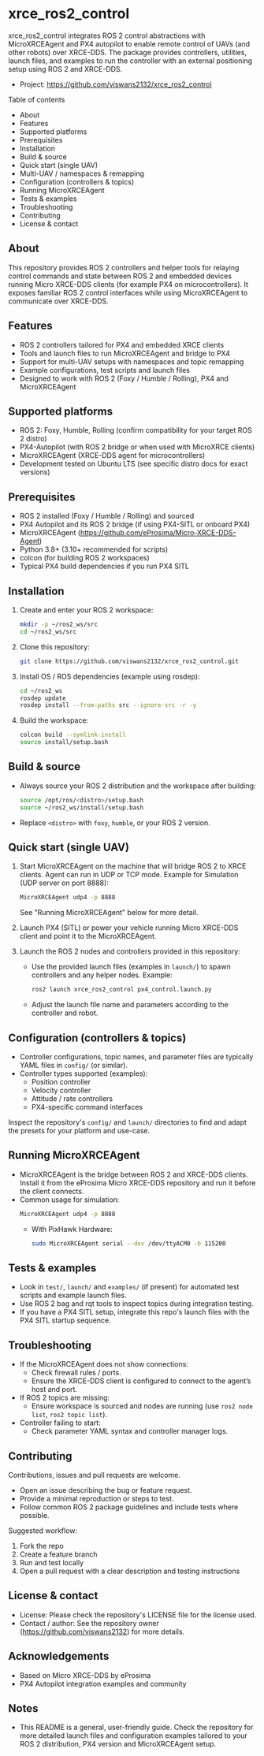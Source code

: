 # xrce_ros2_control

xrce_ros2_control integrates ROS 2 control abstractions with MicroXRCEAgent and PX4 autopilot to enable remote control of UAVs (and other robots) over XRCE-DDS. The package provides controllers, utilities, launch files, and examples to run the controller with an external positioning setup using ROS 2 and XRCE-DDS.

- Project: https://github.com/viswans2132/xrce_ros2_control

Table of contents
- About
- Features
- Supported platforms
- Prerequisites
- Installation
- Build & source
- Quick start (single UAV)
- Multi-UAV / namespaces & remapping
- Configuration (controllers & topics)
- Running MicroXRCEAgent
- Tests & examples
- Troubleshooting
- Contributing
- License & contact

About
-----
This repository provides ROS 2 controllers and helper tools for relaying control commands and state between ROS 2 and embedded devices running Micro XRCE-DDS clients (for example PX4 on microcontrollers). It exposes familiar ROS 2 control interfaces while using MicroXRCEAgent to communicate over XRCE-DDS.

Features
--------
- ROS 2 controllers tailored for PX4 and embedded XRCE clients
- Tools and launch files to run MicroXRCEAgent and bridge to PX4
- Support for multi-UAV setups with namespaces and topic remapping
- Example configurations, test scripts and launch files
- Designed to work with ROS 2 (Foxy / Humble / Rolling), PX4 and MicroXRCEAgent

Supported platforms
-------------------
- ROS 2: Foxy, Humble, Rolling (confirm compatibility for your target ROS 2 distro)
- PX4-Autopilot (with ROS 2 bridge or when used with MicroXRCE clients)
- MicroXRCEAgent (XRCE-DDS agent for microcontrollers)
- Development tested on Ubuntu LTS (see specific distro docs for exact versions)

Prerequisites
-------------
- ROS 2 installed (Foxy / Humble / Rolling) and sourced
- PX4 Autopilot and its ROS 2 bridge (if using PX4-SITL or onboard PX4)
- MicroXRCEAgent (https://github.com/eProsima/Micro-XRCE-DDS-Agent)
- Python 3.8+ (3.10+ recommended for scripts)
- colcon (for building ROS 2 workspaces)
- Typical PX4 build dependencies if you run PX4 SITL

Installation
------------
1. Create and enter your ROS 2 workspace:
   ```bash
   mkdir -p ~/ros2_ws/src
   cd ~/ros2_ws/src
   ```

2. Clone this repository:
   ```bash
   git clone https://github.com/viswans2132/xrce_ros2_control.git
   ```

3. Install OS / ROS dependencies (example using rosdep):
   ```bash
   cd ~/ros2_ws
   rosdep update
   rosdep install --from-paths src --ignore-src -r -y
   ```

4. Build the workspace:
   ```bash
   colcon build --symlink-install
   source install/setup.bash
   ```

Build & source
---------------
- Always source your ROS 2 distribution and the workspace after building:
  ```bash
  source /opt/ros/<distro>/setup.bash
  source ~/ros2_ws/install/setup.bash
  ```
- Replace `<distro>` with `foxy`, `humble`, or your ROS 2 version.

Quick start (single UAV)
------------------------
1. Start MicroXRCEAgent on the machine that will bridge ROS 2 to XRCE clients. Agent can run in UDP or TCP mode. Example for Simulation (UDP server on port 8888):
   ```bash
   MicroXRCEAgent udp4 -p 8888
   ```
   See "Running MicroXRCEAgent" below for more detail.

2. Launch PX4 (SITL) or power your vehicle running Micro XRCE-DDS client and point it to the MicroXRCEAgent.

3. Launch the ROS 2 nodes and controllers provided in this repository:
   - Use the provided launch files (examples in `launch/`) to spawn controllers and any helper nodes. Example:
     ```bash
     ros2 launch xrce_ros2_control px4_control.launch.py
     ```
   - Adjust the launch file name and parameters according to the controller and robot.

Configuration (controllers & topics)
------------------------------------
- Controller configurations, topic names, and parameter files are typically YAML files in `config/` (or similar).
- Controller types supported (examples):
  - Position controller
  - Velocity controller
  - Attitude / rate controllers
  - PX4-specific command interfaces

Inspect the repository's `config/` and `launch/` directories to find and adapt the presets for your platform and use-case.

Running MicroXRCEAgent
----------------------
- MicroXRCEAgent is the bridge between ROS 2 and XRCE-DDS clients. Install it from the eProsima Micro XRCE-DDS repository and run it before the client connects.
- Common usage for simulation:
    ```bash
    MicroXRCEAgent udp4 -p 8888
    ```
  - With PixHawk Hardware:
    ```bash
    sudo MicroXRCEAgent serial --dev /dev/ttyACM0 -b 115200
    ```

Tests & examples
----------------
- Look in `test/`, `launch/` and `examples/` (if present) for automated test scripts and example launch files.
- Use ROS 2 bag and rqt tools to inspect topics during integration testing.
- If you have a PX4 SITL setup, integrate this repo's launch files with the PX4 SITL startup sequence.

Troubleshooting
---------------
- If the MicroXRCEAgent does not show connections:
  - Check firewall rules / ports.
  - Ensure the XRCE-DDS client is configured to connect to the agent’s host and port.
- If ROS 2 topics are missing:
  - Ensure workspace is sourced and nodes are running (use `ros2 node list`, `ros2 topic list`).
- Controller failing to start:
  - Check parameter YAML syntax and controller manager logs.

Contributing
------------
Contributions, issues and pull requests are welcome.
- Open an issue describing the bug or feature request.
- Provide a minimal reproduction or steps to test.
- Follow common ROS 2 package guidelines and include tests where possible.

Suggested workflow:
1. Fork the repo
2. Create a feature branch
3. Run and test locally
4. Open a pull request with a clear description and testing instructions

License & contact
-----------------
- License: Please check the repository's LICENSE file for the license used.
- Contact / author: See the repository owner (https://github.com/viswans2132) for more details.

Acknowledgements
----------------
- Based on Micro XRCE-DDS by eProsima
- PX4 Autopilot integration examples and community

Notes
-----
- This README is a general, user-friendly guide. Check the repository for more detailed launch files and configuration examples tailored to your ROS 2 distribution, PX4 version and MicroXRCEAgent setup.
